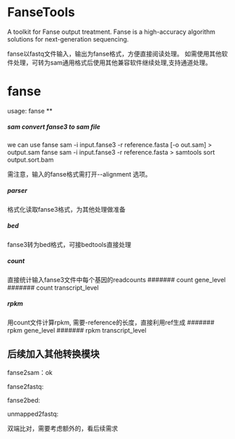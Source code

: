 # FanseTools
A toolkit for Fanse output treatment. Fanse is a high-accuracy algorithm solutions for next-generation sequencing. 

fanse以fastq文件输入，输出为fanse格式，方便直接阅读处理。
如需使用其他软件处理，可转为sam通用格式后使用其他兼容软件继续处理,支持通道处理。

# fanse
usage: fanse **
 ##### sam  convert fanse3 to sam file
 we can use 
 fanse sam -i input.fanse3 -r reference.fasta [-o out.sam] > output.sam
 fanse sam -i input.fanse3 -r reference.fasta  > samtools sort output.sort.bam

需注意，输入的fanse格式需打开--alignment 选项。

##### parser  
格式化读取fanse3格式，为其他处理做准备

##### bed 
fanse3转为bed格式，可接bedtools直接处理

##### count  
直接统计输入fanse3文件中每个基因的readcounts
 ####### count gene_level
 ####### count transcript_level

##### rpkm 
用count文件计算rpkm, 需要-reference的长度，直接利用ref生成
 ####### rpkm gene_level
 ####### rpkm transcript_level


## 后续加入其他转换模块
fanse2sam：ok

fanse2fastq:

fanse2bed:

unmapped2fastq:

双端比对，需要考虑额外的，看后续需求
